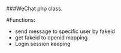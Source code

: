 ###WeChat php class.

#Functions: 
* send message to specific user by fakeid
* get fakeid to openid mapping
* Login session keeping
